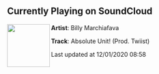## Currently Playing on SoundCloud

[<img align="left" width="100" src="https://i1.sndcdn.com/artworks-GvNL9GTL17tdt9Hr-AWssPg-t50x50.jpg">](https://soundcloud.com/billyisterrible/absoluteunit)

**Artist**: Billy Marchiafava 

**Track**: Absolute Unit! (Prod. Twiist)

Last updated at 12/01/2020 08:58
